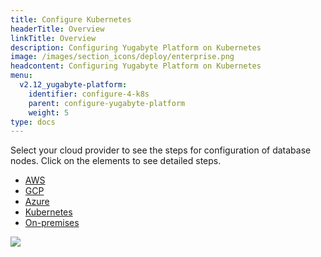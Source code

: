 ```yaml
---
title: Configure Kubernetes
headerTitle: Overview
linkTitle: Overview
description: Configuring Yugabyte Platform on Kubernetes
image: /images/section_icons/deploy/enterprise.png
headcontent: Configuring Yugabyte Platform on Kubernetes
menu:
  v2.12_yugabyte-platform:
    identifier: configure-4-k8s
    parent: configure-yugabyte-platform
    weight: 5
type: docs
---
```


Select your cloud provider to see the steps for configuration of database nodes. Click on the elements to see detailed steps.

<ul class="nav nav-tabs-alt nav-tabs-yb">

  <li>
    <a href="../aws" class="nav-link">
      <i class="fab fa-aws"></i>
      AWS
    </a>
  </li>

  <li>
    <a href="../gcp" class="nav-link">
      <i class="fab fa-google" aria-hidden="true"></i>
      GCP
    </a>
  </li>

  <li>
    <a href="../azure" class="nav-link">
      <i class="fab fa-windows" aria-hidden="true"></i>
      Azure
    </a>
  </li>

  <li>
    <a href="../kubernetes" class="nav-link active">
      <i class="fas fa-cubes" aria-hidden="true"></i>
      Kubernetes
    </a>
  </li>

  <li>
    <a href="../onprem" class="nav-link">
      <i class="fas fa-building"></i>
      On-premises
    </a>
  </li>

</ul>

<div class="image-with-map">
<img src="/images/ee/flowchart/yb-configure-k8s.png" usemap="#image-map">

<map name="image-map">
    <area target="_blank" alt="Configure cloud provider" title="Configure cloud provider" href="/preview/yugabyte-platform/configure-yugabyte-platform/" coords="390,70,521,192" shape="rect" style=" width: 18%; height: 17%; top: 5%; left: 41%;">
    <area target="_blank" alt="create admin user" title="create admin user" href="/preview/yugabyte-platform/configure-yugabyte-platform/create-admin-user/" coords="286,259,617,319" shape="rect" style=" width: 38%; height: 6%; top: 27%; left: 31%; ">
    <area target="_blank" alt="configure K8s provider" title="configure K8s provider" href="/preview/yugabyte-platform/configure-yugabyte-platform/set-up-cloud-provider/kubernetes/" coords="230,369,666,426" shape="rect" style=" width: 50%; height: 7%; top: 38%; left: 25%; ">
    <area target="_blank" alt="K8s pre reqs" title="K8s pre reqs" href="/preview/yugabyte-platform/configure-yugabyte-platform/set-up-cloud-provider/kubernetes/#prerequisites" coords="225,475,679,613" shape="rect" style="width: 50%;height: 15%;top: 49%;left: 25%;">
    <area target="_blank" alt="K8s cloud" title="K8s cloud" href="/preview/yugabyte-platform/configure-yugabyte-platform/set-up-cloud-provider/kubernetes/#configure-the-cloud-provider" coords="304,670,599,758" shape="rect" style="top: 69%;height: 10%;left: 33%;width: 34%;">
</map>
</div>
